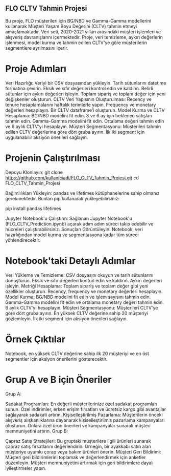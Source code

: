 ## FLO CLTV Tahmin Projesi
Bu proje, FLO müşterileri için BG/NBD ve Gamma-Gamma modellerini kullanarak Müşteri Yaşam Boyu Değerini (CLTV) tahmin etmeyi amaçlamaktadır. Veri seti, 2020-2021 yılları arasındaki müşteri işlemleri ve alışveriş davranışlarını içermektedir. Proje, veri temizleme, aykırı değerlerin işlenmesi, model kurma ve tahmin edilen CLTV'ye göre müşterilerin segmentlere ayrılmasını içerir.

# Proje Adımları

Veri Hazırlığı:
Veriyi bir CSV dosyasından yükleyin.
Tarih sütunlarını datetime formatına çevirin.
Eksik ve sıfır değerleri kontrol edin ve kaldırın.
Belirli sütunlar için aykırı değerleri işleyin.
Toplam sipariş ve toplam değer için yeni değişkenler oluşturun.
CLTV Veri Yapısının Oluşturulması:
Recency ve tenure hesaplamalarını haftalık terimlerle yapın.
Frequency ve monetary değerleri hesaplayın.
Bir CLTV dataframe'i oluşturun.
Model Kurma ve CLTV Hesaplama:
BG/NBD modelini fit edin.
3 ve 6 ay için beklenen satışları tahmin edin.
Gamma-Gamma modelini fit edin.
Ortalama değeri tahmin edin ve 6 aylık CLTV'yi hesaplayın.
Müşteri Segmentasyonu:
Müşterileri tahmin edilen CLTV değerlerine göre dört gruba ayırın.
İlk iki segment için uygulanabilir aksiyon önerileri sağlayın.

# Projenin Çalıştırılması

Depoyu Klonlayın:
git clone https://github.com/kullaniciadi/FLO_CLTV_Tahmin_Projesi.git
cd FLO_CLTV_Tahmin_Projesi

Bağımlılıkları Yükleyin:
pandas ve lifetimes kütüphanelerine sahip olmanız gerekmektedir. Bunları pip kullanarak yükleyebilirsiniz:


pip install pandas lifetimes

Jupyter Notebook'u Çalıştırın:
Sağlanan Jupyter Notebook'u (FLO_CLTV_Prediction.ipynb) açarak adım adım süreci takip edebilir ve hücreleri çalıştırabilirsiniz.
Sonuçları Görüntüleyin:
Notebook, veri hazırlığından model kurma ve segmentasyona kadar tüm süreci yönlendirecektir.

# Notebook'taki Detaylı Adımlar

Veri Yükleme ve Temizleme:
CSV dosyasını okuyun ve tarih sütunlarını dönüştürün.
Eksik ve sıfır değerleri kontrol edin ve kaldırın.
Aykırı değerleri işleyin.
Metriği Hesaplama:
Toplam sipariş ve toplam değer gibi yeni özellikler oluşturun.
Recency, frequency ve monetary değerleri hesaplayın.
Model Kurma:
BG/NBD modelini fit edin ve işlem sayısını tahmin edin.
Gamma-Gamma modelini fit edin ve ortalama monetary değeri tahmin edin.
6 aylık CLTV'yi hesaplayın.
Müşteri Segmentasyonu:
Müşterileri CLTV'ye göre dört gruba ayırın.
En yüksek CLTV değerine sahip 20 müşteriyi gözlemleyin.
İlk iki segment için aksiyon önerileri sağlayın.

# Örnek Çıktılar

Notebook, en yüksek CLTV değerine sahip ilk 20 müşteriyi ve en üst segmentler için aksiyon önerilerini gösterecektir.

# Grup A ve B için Öneriler

Grup A:

Sadakat Programları: En değerli müşterilerinize özel sadakat programları sunun. Özel indirimler, erken erişim fırsatları ve ücretsiz kargo gibi avantajlar sağlayarak sadakati artırın.
Kişiselleştirilmiş Pazarlama: Müşterilerin önceki alışveriş alışkanlıklarına dayanarak kişiselleştirilmiş pazarlama kampanyaları oluşturun. Onlara özel ürün önerileri ve kampanyalar sunarak müşteri memnuniyetini artırın.
Grup B:

Çapraz Satış Stratejileri: Bu gruptaki müşterilere ilgili ürünleri sunarak çapraz satış fırsatlarını değerlendirin. Örneğin, bir ayakkabı satın alan müşteriye uyumlu çorap veya bakım ürünleri önerin.
Müşteri Geri Bildirimi: Müşteri geri bildirimlerini toplamak ve değerlendirmek için anketler düzenleyin. Müşteri memnuniyetini artırmak için geri bildirimlere dayalı iyileştirmeler yapın.
 

